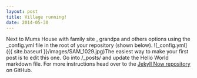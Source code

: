 ```yaml
---
layout: post
title: Village running!
date: 2014-05-30
---
```


Next to Mums House with family site , grandpa and others options using the _config.yml file in the root of your repository (shown below).
![_config.yml]({{ site.baseurl }}/images/SAM_1029.jpg)The easiest way to make your first post is to edit this one. Go into /_posts/ and update the Hello World markdown file. For more instructions head over to the [Jekyll Now repository](https://github.com/barryclark/jekyll-now) on GitHub.
